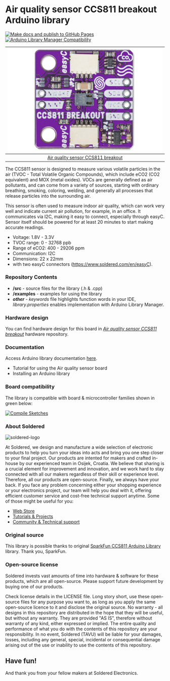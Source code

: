 # Air quality sensor CCS811 breakout Arduino library

[![Make docs and publish to GitHub Pages](https://github.com/SolderedElectronics/Soldered-CCS811-Air-Quality-Sensor-Arduino-Library/actions/workflows/make_docs.yml/badge.svg?branch=dev)](https://github.com/SolderedElectronics/Soldered-CCS811-Air-Quality-Sensor-Arduino-Library/actions/workflows/make_docs.yml)
[![Arduino Library Manager Compatibility](https://github.com/SolderedElectronics/Soldered-CCS811-Air-Quality-Sensor-Arduino-Library/actions/workflows/arduino_lint.yml/badge.svg?branch=dev)](https://github.com/SolderedElectronics/Soldered-CCS811-Air-Quality-Sensor-Arduino-Library/actions/workflows/arduino_lint.yml)


| ![Air quality sensor CCS811 breakout](https://github.com/SolderedElectronics/Air-quality-sensor-CCS811-breakout-hardware-design/blob/main/OUTPUTS/V1.1.1/333009.jpg) |
| :------------------------------------------------------------------------------------------------------------------------------------------------------------------: |
|                                                  [Air quality sensor CCS811 breakout](https://www.solde.red/333009)                                                  |

The CCS811 sensor is designed to measure various volatile particles in the air (TVOC - Total Volatile Organic Compounds), which include eCO2 (CO2 equivalent) and MOX (metal oxides). VOCs are generally defined as air pollutants, and can come from a variety of sources, starting with ordinary breathing, smoking, coloring, welding, and generally all processes that release particles into the surrounding air.

This sensor is often used to measure indoor air quality, which can work very well and indicate current air pollution, for example, in an office. It communicates via I2C, making it easy to connect, especially through easyC. Sensor itself should be powered for at least 20 minutes to start making accurate readings.

- Voltage: 1.8V - 3.3V
- TVOC range: 0 - 32768 ppb
- Range of eCO2: 400 - 29206 ppm
- Communication: I2C
- Dimensions: 22 x 22mm
- with two easyC connectors (https://www.soldered.com/en/easyC).

### Repository Contents

- **/src** - source files for the library (.h & .cpp)
- **/examples** - examples for using the library
- **_other_** - _keywords_ file highlights function words in your IDE, _library.properties_ enables implementation with Arduino Library Manager.

### Hardware design

You can find hardware design for this board in [_Air quality sensor CCS811 breakout_](https://github.com/SolderedElectronics/Air-quality-sensor-CCS811-breakout-hardware-design) hardware repository.

### Documentation

Access Arduino library documentation [here](https://SolderedElectronics.github.io/Soldered-CCS811-Air-Quality-Sensor-Arduino-Library/).

- Tutorial for using the Air quality sensor board
- Installing an Arduino library

### Board compatibility

The library is compatible with board & microcontroller families shown in green below:

[![Compile Sketches](http://github-actions.40ants.com/e-radionicacom/Soldered-CCS811-Air-Quality-Sensor-Arduino-Library/matrix.svg?branch=dev&only=Compile%20Sketches)](https://github.com/SolderedElectronics/Soldered-CCS811-Air-Quality-Sensor-Arduino-Library/actions/workflows/compile_test.yml)

### About Soldered

<img src="https://raw.githubusercontent.com/e-radionicacom/Soldered-Generic-Arduino-Library/dev/extras/Soldered-logo-color.png" alt="soldered-logo" width="500"/>

At Soldered, we design and manufacture a wide selection of electronic products to help you turn your ideas into acts and bring you one step closer to your final project. Our products are intented for makers and crafted in-house by our experienced team in Osijek, Croatia. We believe that sharing is a crucial element for improvement and innovation, and we work hard to stay connected with all our makers regardless of their skill or experience level. Therefore, all our products are open-source. Finally, we always have your back. If you face any problem concerning either your shopping experience or your electronics project, our team will help you deal with it, offering efficient customer service and cost-free technical support anytime. Some of those might be useful for you:

- [Web Store](https://www.soldered.com/shop)
- [Tutorials & Projects](https://soldered.com/learn)
- [Community & Technical support](https://soldered.com/community)

### Original source

This library is possible thanks to original [SparkFun CCS811 Arduino Library](https://github.com/sparkfun/SparkFun_CCS811_Arduino_Library) library. Thank you, SparkFun.

### Open-source license

Soldered invests vast amounts of time into hardware & software for these products, which are all open-source. Please support future development by buying one of our products.

Check license details in the LICENSE file. Long story short, use these open-source files for any purpose you want to, as long as you apply the same open-source licence to it and disclose the original source. No warranty - all designs in this repository are distributed in the hope that they will be useful, but without any warranty. They are provided "AS IS", therefore without warranty of any kind, either expressed or implied. The entire quality and performance of what you do with the contents of this repository are your responsibility. In no event, Soldered (TAVU) will be liable for your damages, losses, including any general, special, incidental or consequential damage arising out of the use or inability to use the contents of this repository.

## Have fun!

And thank you from your fellow makers at Soldered Electronics.
